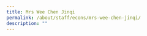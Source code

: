```yaml
---
title: Mrs Wee Chen Jinqi
permalink: /about/staff/econs/mrs-wee-chen-jinqi/
description: ""
---
```

